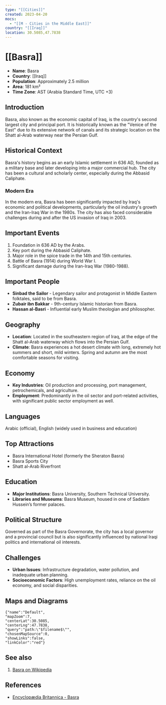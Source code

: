 ```yaml
---
type: "[[Cities]]"
created: 2023-04-20
mocs:
  - "[[M - Cities in the Middle East]]"
country: "[[Iraq]]"
location: 30.5085,47.7838
---
```


# [[Basra]]

- **Name**: Basra
- **Country**: [[Iraq]]
- **Population**: Approximately 2.5 million
- **Area**: 181 km²
- **Time Zone**: AST (Arabia Standard Time, UTC +3)

## Introduction

Basra, also known as the economic capital of Iraq, is the country's second largest city and principal port. It is historically known as the "Venice of the East" due to its extensive network of canals and its strategic location on the Shatt al-Arab waterway near the Persian Gulf.

## Historical Context

Basra's history begins as an early Islamic settlement in 636 AD, founded as a military base and later developing into a major commercial hub. The city has been a cultural and scholarly center, especially during the Abbasid Caliphate.

### Modern Era

In the modern era, Basra has been significantly impacted by Iraq's economic and political developments, particularly the oil industry's growth and the Iran-Iraq War in the 1980s. The city has also faced considerable challenges during and after the US invasion of Iraq in 2003.

## Important Events

1. Foundation in 636 AD by the Arabs.
2. Key port during the Abbasid Caliphate.
3. Major role in the spice trade in the 14th and 15th centuries.
4. Battle of Basra (1914) during World War I.
5. Significant damage during the Iran-Iraq War (1980-1988).

## Important People

- **Sinbad the Sailor** - Legendary sailor and protagonist in Middle Eastern folktales, said to be from Basra.
- **Zubair ibn Bakkar** - 9th-century Islamic historian from Basra.
- **Hassan al-Basri** - Influential early Muslim theologian and philosopher.

## Geography

- **Location**:
  Located in the southeastern region of Iraq, at the edge of the Shatt al-Arab waterway which flows into the Persian Gulf.
- **Climate**:
  Basra experiences a hot desert climate with long, extremely hot summers and short, mild winters. Spring and autumn are the most comfortable seasons for visiting.

## Economy

- **Key Industries**:
  Oil production and processing, port management, petrochemicals, and agriculture.
- **Employment**:
  Predominantly in the oil sector and port-related activities, with significant public sector employment as well.

## Languages

Arabic (official), English (widely used in business and education)

## Top Attractions

- Basra International Hotel (formerly the Sheraton Basra)
- Basra Sports City
- Shatt al-Arab Riverfront

## Education

- **Major Institutions**:
  Basra University, Southern Technical University.
- **Libraries and Museums**:
  Basra Museum, housed in one of Saddam Hussein’s former palaces.

## Political Structure

Governed as part of the Basra Governorate, the city has a local governor and a provincial council but is also significantly influenced by national Iraqi politics and international oil interests.

## Challenges

- **Urban Issues**:
  Infrastructure degradation, water pollution, and inadequate urban planning.
- **Socioeconomic Factors**:
  High unemployment rates, reliance on the oil economy, and social disparities.

## Maps and Diagrams

```mapview
{"name":"Default",
"mapZoom":7,
"centerLat":30.5085,
"centerLng":47.7838,
"query":"path:\"$filename$\"",
"chosenMapSource":0,
"showLinks":false,
"linkColor":"red"}
```

## See also

1. [Basra on Wikipedia](https://en.wikipedia.org/wiki/Basra)

## References

- [Encyclopædia Britannica - Basra](https://www.britannica.com/place/Basra)
